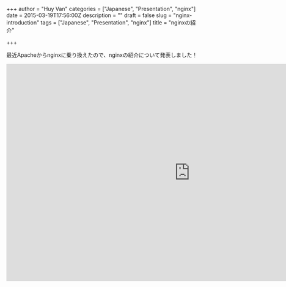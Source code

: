 +++
author = "Huy Van"
categories = ["Japanese", "Presentation", "nginx"]
date = 2015-03-19T17:56:00Z
description = ""
draft = false
slug = "nginx-introduction"
tags = ["Japanese", "Presentation", "nginx"]
title = "nginxの紹介"

+++


最近Apacheからnginxに乗り換えたので、nginxの紹介について発表しました！

<iframe src="https://docs.google.com/presentation/d/1_cg1xtulNK4D3etIHtG2pJGQL9V7FsUjrDMs6SsHqSo/embed?start=false&loop=false&delayms=10000" frameborder="0" width="960" height="569" allowfullscreen="true" mozallowfullscreen="true" webkitallowfullscreen="true"></iframe>

